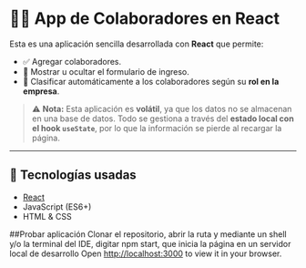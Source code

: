 # 🧑‍💼 App de Colaboradores en React

Esta es una aplicación sencilla desarrollada con **React** que permite:

- ✅ Agregar colaboradores.
- 👀 Mostrar u ocultar el formulario de ingreso.
- 🧩 Clasificar automáticamente a los colaboradores según su **rol en la empresa**.

> ⚠️ **Nota:** Esta aplicación es **volátil**, ya que los datos no se almacenan en una base de datos. Todo se gestiona a través del **estado local con el hook `useState`**, por lo que la información se pierde al recargar la página.

---

## 🚀 Tecnologías usadas

- [React](https://reactjs.org/)
- JavaScript (ES6+)
- HTML & CSS


##Probar aplicación
Clonar el repositorio, abrir la ruta y mediante un shell y/o la terminal del IDE, digitar npm start, que inicia la página en un servidor local de desarrollo
Open [http://localhost:3000](http://localhost:3000) to view it in your browser.
